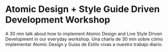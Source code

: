 # Atomic Design + Style Guide Driven Development Workshop
A 30 min talk about how to implement Atomic Design and Live Style Driven Development in our everyday workshop.
Una charla de 30 min sobre cómo implementar Atomic Design y Guías de Estilo vivas a nuestro trabajo diario.
